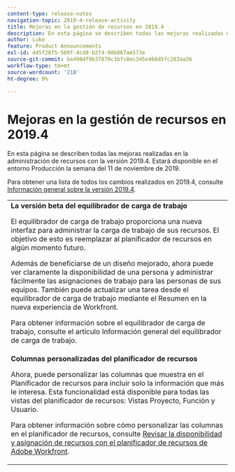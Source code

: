 ```yaml
---
content-type: release-notes
navigation-topic: 2019-4-release-activity
title: Mejoras en la gestión de recursos en 2019.4
description: En esta página se describen todas las mejoras realizadas en la administración de recursos con la versión 2019.4. Estará disponible en el entorno Producción la semana del 11 de noviembre de 2019.
author: Luke
feature: Product Announcements
exl-id: d45f28f5-509f-4cd8-b2f4-90b867ae573e
source-git-commit: be4904f0b37870c1bfc8ec345e468d5fc283aa36
workflow-type: tm+mt
source-wordcount: '218'
ht-degree: 0%

---
```


# Mejoras en la gestión de recursos en 2019.4

En esta página se describen todas las mejoras realizadas en la administración de recursos con la versión 2019.4. Estará disponible en el entorno Producción la semana del 11 de noviembre de 2019.

Para obtener una lista de todos los cambios realizados en 2019.4, consulte [Información general sobre la versión 2019.4](../../../../product-announcements/product-releases/quarterly-release-archive/2019.4-release-activity/2019.4-release-activity-overview.md).

<table style="table-layout:auto"> 
 <col> 
 <tbody> 
  <tr> 
   <td><strong>La versión beta del equilibrador de carga de trabajo</strong> <p>El equilibrador de carga de trabajo proporciona una nueva interfaz para administrar la carga de trabajo de sus recursos. El objetivo de esto es reemplazar al planificador de recursos en algún momento futuro.</p> <p>Además de beneficiarse de un diseño mejorado, ahora puede ver claramente la disponibilidad de una persona y administrar fácilmente las asignaciones de trabajo para las personas de sus equipos. También puede actualizar una tarea desde el equilibrador de carga de trabajo mediante el Resumen en la nueva experiencia de Workfront.</p> <p>Para obtener información sobre el equilibrador de carga de trabajo, consulte el artículo Información general del equilibrador de carga de trabajo.</p> </td> 
  </tr> 
  <tr> 
   <td><strong>Columnas personalizadas del planificador de recursos</strong> <p>Ahora, puede personalizar las columnas que muestra en el Planificador de recursos para incluir solo la información que más le interesa. Esta funcionalidad está disponible para todas las vistas del planificador de recursos: Vistas Proyecto, Función y Usuario.</p> <p>Para obtener información sobre cómo personalizar las columnas en el planificador de recursos, consulte <a href="../../../../resource-mgmt/resource-planning/resource-availability-allocation-resource-planner.md" class="MCXref xref" xrefformat="{para}">Revisar la disponibilidad y asignación de recursos con el planificador de recursos de Adobe Workfront</a>.</p> </td> 
  </tr> 
 </tbody> 
</table>
